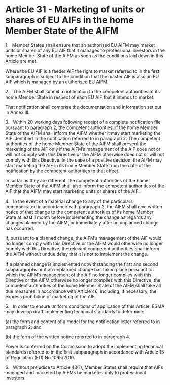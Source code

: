 # Article 31 - Marketing of units or shares of EU AIFs in the home Member State of the AIFM


1.   Member States shall ensure that an authorised EU AIFM may market units or shares of any EU AIF that it manages to professional investors in the home Member State of the AIFM as soon as the conditions laid down in this Article are met.

Where the EU AIF is a feeder AIF the right to market referred to in the first subparagraph is subject to the condition that the master AIF is also an EU AIF which is managed by an authorised EU AIFM.

2.   The AIFM shall submit a notification to the competent authorities of its home Member State in respect of each EU AIF that it intends to market.

That notification shall comprise the documentation and information set out in Annex III.

3.   Within 20 working days following receipt of a complete notification file pursuant to paragraph 2, the competent authorities of the home Member State of the AIFM shall inform the AIFM whether it may start marketing the AIF identified in the notification referred to in paragraph 2. The competent authorities of the home Member State of the AIFM shall prevent the marketing of the AIF only if the AIFM’s management of the AIF does not or will not comply with this Directive or the AIFM otherwise does not or will not comply with this Directive. In the case of a positive decision, the AIFM may start marketing the AIF in its home Member State from the date of the notification by the competent authorities to that effect.

In so far as they are different, the competent authorities of the home Member State of the AIFM shall also inform the competent authorities of the AIF that the AIFM may start marketing units or shares of the AIF.

4.   In the event of a material change to any of the particulars communicated in accordance with paragraph 2, the AIFM shall give written notice of that change to the competent authorities of its home Member State at least 1 month before implementing the change as regards any changes planned by the AIFM, or immediately after an unplanned change has occurred.

If, pursuant to a planned change, the AIFM’s management of the AIF would no longer comply with this Directive or the AIFM would otherwise no longer comply with this Directive, the relevant competent authorities shall inform the AIFM without undue delay that it is not to implement the change.

If a planned change is implemented notwithstanding the first and second subparagraphs or if an unplanned change has taken place pursuant to which the AIFM’s management of the AIF no longer complies with this Directive or the AIFM otherwise no longer complies with this Directive, the competent authorities of the home Member State of the AIFM shall take all due measures in accordance with Article 46, including, if necessary, the express prohibition of marketing of the AIF.

5.   In order to ensure uniform conditions of application of this Article, ESMA may develop draft implementing technical standards to determine:

(a) the form and content of a model for the notification letter referred to in paragraph 2; and

(b) the form of the written notice referred to in paragraph 4.

Power is conferred on the Commission to adopt the implementing technical standards referred to in the first subparagraph in accordance with Article 15 of Regulation (EU) No 1095/2010.

6.   Without prejudice to Article 43(1), Member States shall require that AIFs managed and marketed by AIFMs be marketed only to professional investors.
